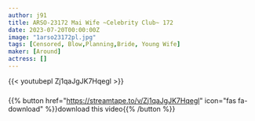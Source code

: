 ```yaml
---
author: j91
title: ARSO-23172 Mai Wife ~Celebrity Club~ 172
date: 2023-07-20T00:00:00Z
image: "1arso23172pl.jpg"
tags: [Censored, Blow,Planning,Bride, Young Wife]
maker: [Around]
actress: []
---
```



{{< youtubepl Zj1qaJgJK7Hqegl >}}
###

{{% button href="https://streamtape.to/v/Zj1qaJgJK7Hqegl" icon="fas fa-download" %}}download this video{{% /button %}}

